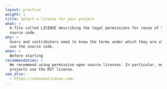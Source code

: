 ```yaml
---
layout: practice
weight: 1
title: Select a license for your project
what: >
  A file called LICENSE describing the legal permissions for reuse of the
  source code.
why: >
  Users and contributors need to know the terms under which they are allowed to
  use the source code.
when: >
  Before starting
recommendation: >
  We recommend using permissive open source licenses. In particular, most OMSF
  projects use the MIT license.
see_also:
  - https://choosealicense.com/
---
```

